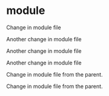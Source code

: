 # module

Change in module file

Another change in module file

Another change in module file

Another change in module file

Change in module file from the parent.

Change in module file from the parent.
